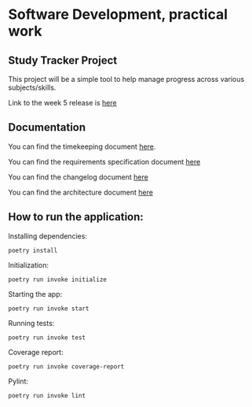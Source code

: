 # Software Development, practical work

## Study Tracker Project
This project will be a simple tool to help manage progress across various subjects/skills.

Link to the week 5 release is [here](https://github.com/kirkeruusalu/software-project/releases/tag/viikko5)

## Documentation
You can find the timekeeping document [here](https://github.com/kirkeruusalu/software-project/blob/main/documentation/timetracking.md). 

You can find the requirements specification document [here](https://github.com/kirkeruusalu/software-project/blob/main/documentation/requirements_specification.md)

You can find the changelog document [here](https://github.com/kirkeruusalu/software-project/blob/main/documentation/changelog.md)

You can find the architecture document [here](https://github.com/kirkeruusalu/software-project/blob/main/documentation/architecture.md)

## How to run the application:
Installing dependencies:
```
poetry install
```
Initialization:
```
poetry run invoke initialize
```
Starting the app:
```
poetry run invoke start
```
Running tests:
```
poetry run invoke test
```
Coverage report:
```
poetry run invoke coverage-report
```
Pylint: 
```
poetry run invoke lint
```






